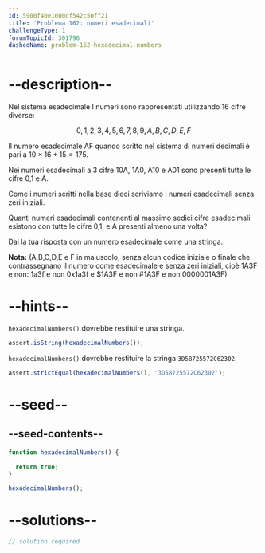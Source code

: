 ```yaml
---
id: 5900f40e1000cf542c50ff21
title: 'Problema 162: numeri esadecimali'
challengeType: 1
forumTopicId: 301796
dashedName: problem-162-hexadecimal-numbers
---
```


# --description--

Nel sistema esadecimale I numeri sono rappresentati utilizzando 16 cifre diverse:

$$0,1,2,3,4,5,6,7,8,9,A,B,C,D,E,F$$

Il numero esadecimale AF quando scritto nel sistema di numeri decimali è pari a $10 \times 16 + 15 = 175$.

Nei numeri esadecimali a 3 cifre 10A, 1A0, A10 e A01 sono presenti tutte le cifre 0,1 e A.

Come i numeri scritti nella base dieci scriviamo i numeri esadecimali senza zeri iniziali.

Quanti numeri esadecimali contenenti al massimo sedici cifre esadecimali esistono con tutte le cifre 0,1, e A presenti almeno una volta?

Dai la tua risposta con un numero esadecimale come una stringa.

**Nota:** (A,B,C,D,E e F in maiuscolo, senza alcun codice iniziale o finale che contrassegnano il numero come esadecimale e senza zeri iniziali, cioè 1A3F e non: 1a3f e non 0x1a3f e $1A3F e non #1A3F e non 0000001A3F)

# --hints--

`hexadecimalNumbers()` dovrebbe restituire una stringa.

```js
assert.isString(hexadecimalNumbers());
```

`hexadecimalNumbers()` dovrebbe restituire la stringa `3D58725572C62302`.

```js
assert.strictEqual(hexadecimalNumbers(), '3D58725572C62302');
```

# --seed--

## --seed-contents--

```js
function hexadecimalNumbers() {

  return true;
}

hexadecimalNumbers();
```

# --solutions--

```js
// solution required
```
